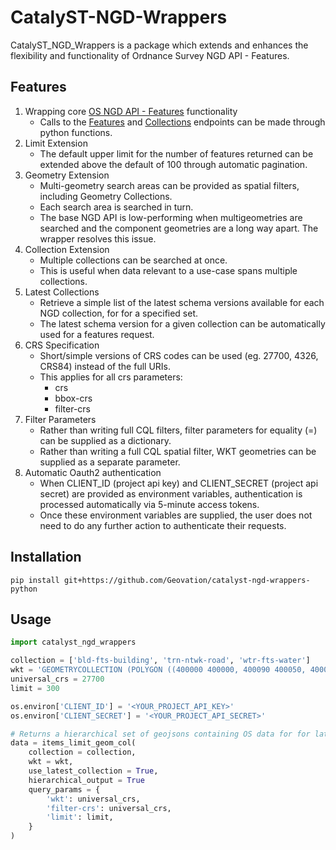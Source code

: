 # CatalyST-NGD-Wrappers

CatalyST_NGD_Wrappers is a package which extends and enhances the flexibility and functionality of Ordnance Survey NGD API - Features.

## Features

1. Wrapping core [OS NGD API - Features](https://docs.os.uk/osngd/getting-started/access-the-os-ngd-api/os-ngd-api-features) functionality
    - Calls to the [Features](https://docs.os.uk/osngd/getting-started/access-the-os-ngd-api/os-ngd-api-features/technical-specification/features) and [Collections](https://docs.os.uk/osngd/getting-started/access-the-os-ngd-api/os-ngd-api-features/technical-specification/collections) endpoints can be made through python functions.
2. Limit Extension
     - The default upper limit for the number of features returned can be extended above the default of 100 through automatic pagination.
3. Geometry Extension
    - Multi-geometry search areas can be provided as spatial filters, including Geometry Collections.
    - Each search area is searched in turn.
    - The base NGD API is low-performing when multigeometries are searched and the component geometries are a long way apart. The wrapper resolves this issue.
4. Collection Extension
    - Multiple collections can be searched at once.
    - This is useful when data relevant to a use-case spans multiple collections.
5. Latest Collections
    - Retrieve a simple list of the latest schema versions available for each NGD collection, for for a specified set.
    - The latest schema version for a given collection can be automatically used for a features request.
6. CRS Specification
    - Short/simple versions of CRS codes can be used (eg. 27700, 4326, CRS84) instead of the full URIs.
    - This applies for all crs parameters:
        - crs
        - bbox-crs
        - filter-crs
7. Filter Parameters
    - Rather than writing full CQL filters, filter parameters for equality (=) can be supplied as a dictionary.
    - Rather than writing a full CQL spatial filter, WKT geometries can be supplied as a separate parameter.
8. Automatic Oauth2 authentication
    - When CLIENT_ID (project api key) and CLIENT_SECRET (project api secret) are provided as environment variables, authentication is processed automatically via 5-minute access tokens.
    - Once these environment variables are supplied, the user does not need to do any further action to authenticate their requests.

## Installation

```
pip install git+https://github.com/Geovation/catalyst-ngd-wrappers-python
```

## Usage

```python
import catalyst_ngd_wrappers

collection = ['bld-fts-building', 'trn-ntwk-road', 'wtr-fts-water']
wkt = 'GEOMETRYCOLLECTION (POLYGON ((400000 400000, 400090 400050, 400050 400000, 400000 40050, 400000 400000)), LINESTRING(399990 399990, 399000 399000))'
universal_crs = 27700
limit = 300

os.environ['CLIENT_ID'] = '<YOUR_PROJECT_API_KEY>'
os.environ['CLIENT_SECRET'] = '<YOUR_PROJECT_API_SECRET>'

# Returns a hierarchical set of geojsons containing OS data for for latest versions of selected collections, for the set of search areas provided'
data = items_limit_geom_col(
    collection = collection,
    wkt = wkt,
    use_latest_collection = True,
    hierarchical_output = True
    query_params = {
        'wkt': universal_crs,
        'filter-crs': universal_crs,
        'limit': limit,
    }
)
```